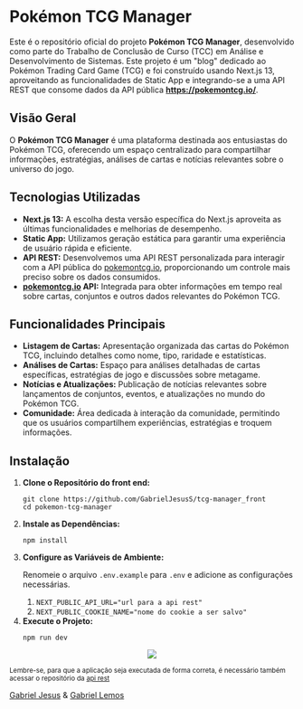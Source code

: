<h1>Pokémon TCG Manager</h1>
<p>Este é o repositório oficial do projeto <strong>Pokémon TCG Manager</strong>, desenvolvido como parte do Trabalho de Conclusão de Curso (TCC) em Análise e Desenvolvimento de Sistemas. Este projeto é um "blog" dedicado ao Pokémon Trading Card Game (TCG) e foi construído usando Next.js 13, aproveitando as funcionalidades de Static App e integrando-se a uma API REST que consome dados da API pública <strong><a href="https://pokemontcg.io/">https://pokemontcg.io/</a></strong>.</p>

<h2>Visão Geral</h2>

<p>O <strong>Pokémon TCG Manager</strong> é uma plataforma destinada aos entusiastas do Pokémon TCG, oferecendo um espaço centralizado para compartilhar informações, estratégias, análises de cartas e notícias relevantes sobre o universo do jogo.</p>

<h2>Tecnologias Utilizadas</h2>

<ul>
<li><strong>Next.js 13:</strong> A escolha desta versão específica do Next.js aproveita as últimas funcionalidades e melhorias de desempenho.</li>
<li><strong>Static App:</strong> Utilizamos geração estática para garantir uma experiência de usuário rápida e eficiente.</li>
<li><strong>API REST:</strong> Desenvolvemos uma API REST personalizada para interagir com a API pública do <a href="https://pokemontcg.io/">pokemontcg.io</a>, proporcionando um controle mais preciso sobre os dados consumidos.</li>
<li><strong><a href="https://pokemontcg.io/">pokemontcg.io</a> API:</strong> Integrada para obter informações em tempo real sobre cartas, conjuntos e outros dados relevantes do Pokémon TCG.</li>
</ul>

<h2>Funcionalidades Principais</h2>

<ul>
<li><strong>Listagem de Cartas:</strong> Apresentação organizada das cartas do Pokémon TCG, incluindo detalhes como nome, tipo, raridade e estatísticas.</li>
<li><strong>Análises de Cartas:</strong> Espaço para análises detalhadas de cartas específicas, estratégias de jogo e discussões sobre metagame.</li>
<li><strong>Notícias e Atualizações:</strong> Publicação de notícias relevantes sobre lançamentos de conjuntos, eventos, e atualizações no mundo do Pokémon TCG.</li>
<li><strong>Comunidade:</strong> Área dedicada à interação da comunidade, permitindo que os usuários compartilhem experiências, estratégias e troquem informações.</li>
</ul>

<h2>Instalação</h2>

<ol>
<li><strong>Clone o Repositório do front end:</strong>
<pre><code>git clone https://github.com/GabrielJesusS/tcg-manager_front
cd pokemon-tcg-manager</code></pre>
</li>

<li><strong>Instale as Dependências:</strong>
<pre><code>npm install</code></pre>
</li>

<li><strong>Configure as Variáveis de Ambiente:</strong>
<p>Renomeie o arquivo <code>.env.example</code> para <code>.env</code> e adicione as configurações necessárias.</p>
<ol>
<li><code>NEXT_PUBLIC_API_URL="url para a api rest"</code></li>
<li><code>NEXT_PUBLIC_COOKIE_NAME="nome do cookie a ser salvo"</code></li>
</ol>
</li>

<li><strong>Execute o Projeto:</strong>
<pre><code>npm run dev</code></pre>
</li>
</ol>
<p align="center">
  <img src="https://i.chzbgr.com/full/8480838656/h2D5A6C1C/pokemon-memes-squirtle-dancing-gif" />
</p>

<small>Lembre-se, para que a aplicação seja executada de forma correta, é necessário também acessar o repositório da <a href="https://github.com/L3m0S/TCG_MANAGER/tree/master">api rest</a></small>

<p><a href="https://github.com/GabrielJesusS">Gabriel Jesus</a> & <a href="https://github.com/L3m0S">Gabriel Lemos</a></p>
